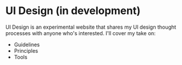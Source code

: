 # UI Design (in development)

UI Design is an experimental website that shares my UI design thought processes with anyone who's interested. I'll cover my take on:

 - Guidelines
 - Principles
 - Tools